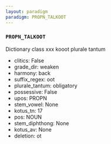 ```yaml
---
layout: paradigm
paradigm: PROPN_TALKOOT
---
```

### ` PROPN_TALKOOT `

Dictionary class xxx kooot plurale tantum
* clitics: False
* grade_dir: weaken
* harmony: back
* suffix_regex: oot
* plurale_tantum: obligatory
* possessive: False
* upos: PROPN
* stem_vowel: None
* kotus_tn: 17
* pos: NOUN
* stem_diphthong: None
* kotus_av: None
* deletion: ot
